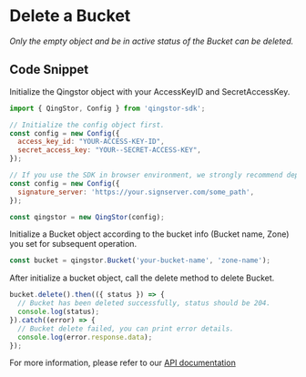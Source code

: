 # Delete a Bucket

*Only the empty object and be in active status of the Bucket can be deleted.*

## Code Snippet

Initialize the Qingstor object with your AccessKeyID and SecretAccessKey.

```javascript
import { QingStor, Config } from 'qingstor-sdk';

// Initialize the config object first.
const config = new Config({
  access_key_id: "YOUR-ACCESS-KEY-ID",
  secret_access_key: "YOUR--SECRET-ACCESS-KEY",
});

// If you use the SDK in browser environment, we strongly recommend deploying a signature server that is specifically used to sign requests, so the access_key_id and secret_access_key will not exposing to the client. Node environment not support signature server for now.
const config = new Config({
  signature_server: 'https://your.signserver.com/some_path',
});

const qingstor = new QingStor(config);
```

Initialize a Bucket object according to the bucket info (Bucket name, Zone) you set for subsequent operation.

```javascript
const bucket = qingstor.Bucket('your-bucket-name', 'zone-name');
```

After initialize a bucket object, call the delete method to delete Bucket.

```javascript
bucket.delete().then(({ status }) => {
  // Bucket has been deleted successfully, status should be 204.
  console.log(status);
}).catch((error) => {
  // Bucket delete failed, you can print error details.
  console.log(error.response.data);
});
```

For more information, please refer to our [API documentation](https://docsv3.qingcloud.com/storage/object-storage/api/bucket/basic_opt/delete/)
